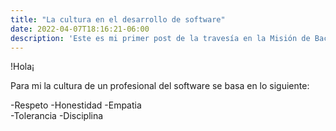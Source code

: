 ```yaml
---
title: "La cultura en el desarrollo de software"
date: 2022-04-07T18:16:21-06:00
description: 'Este es mi primer post de la travesía en la Misión de Backend con Node JS de Launch X.'
---
```


!Hola¡

Para mi la cultura de un profesional del software se basa en lo siguiente:

-Respeto
-Honestidad
-Empatia  
-Tolerancia 
-Disciplina
 
